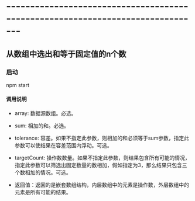 # -------------------------------------------------------------------------------

## 从数组中选出和等于固定值的n个数

### 启动

npm start

#### 调用说明

+ array: 数据源数组。必选。

+ sum: 相加的和。必选。

+ tolerance: 容差。如果不指定此参数，则相加的和必须等于sum参数，指定此参数可以使结果在容差范围内浮动。可选。

+ targetCount: 操作数数量。如果不指定此参数，则结果包含所有可能的情况，指定此参数可以筛选出固定数量的数相加，假如指定为3，那么结果只包含三个数相加的情况。可选。

+ 返回值：返回的是嵌套数组结构，内层数组中的元素是操作数，外层数组中的元素是所有可能的结果。
